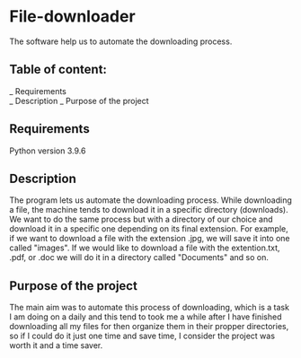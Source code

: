 # File-downloader
The software help us to automate the downloading process.

## Table of content:
_ Requirements <br />
_ Description
_ Purpose of the project


## Requirements

Python version 3.9.6

## Description

The program lets us automate the downloading process. 
While downloading a file, the machine tends to download it in a specific directory (downloads).
We want to do the same process but with a directory of our choice and download it in a specific one depending on its final extension. 
For example, if we want to download a file with the extension .jpg, we will save it into one called "images".
If we would like to download a file with the extention.txt, .pdf, or .doc we will do it in a directory 
called "Documents" and so on. 

## Purpose of the project

The main aim was to automate this process of downloading, which is a task I am doing on a daily and this
tend to took me a while after I have finished downloading all my files for then organize them in their 
propper directories, so if I could do it just one time and save time,  I consider the project was worth it and a time saver. 
